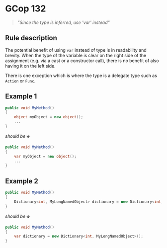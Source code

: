 # GCop 132

> *"Since the type is inferred, use 'var' instead"*

## Rule description

The potential benefit of using `var` instead of type is in readability and brevity. When the type of the variable is clear on the right side of the assignment (e.g. via a cast or a constructor call), there is no benefit of also having it on the left side.

There is one exception which is where the type is a delegate type such as `Action` or `Func`.
 
## Example 1

```csharp
public void MyMethod()
{
    object myObject = new object();
    ...
}
```

*should be* 🡻

```csharp
public void MyMethod()
{
    var myObject = new object();
    ...
}
```
 
## Example 2

```csharp
public void MyMethod()
{
    Dictionary<int, MyLongNamedObject> dictionary = new Dictionary<int, MyLongNamedObject>();
}
```

*should be* 🡻

```csharp
public void MyMethod()
{
    var dictionary = new Dictionary<int, MyLongNamedObject>();
}
```
